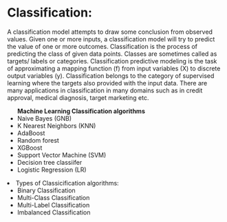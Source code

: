 # Classification: 

A classification model attempts to draw some conclusion from observed values. Given one or more inputs, a classification model will try to
predict the value of one or more outcomes. Classification is the process of predicting the class of given data points. Classes are 
sometimes called as targets/ labels or categories. Classification predictive modeling is the task of approximating a mapping function (f) 
from input variables (X) to discrete output variables (y).
Classification belongs to the category of supervised learning where the targets also provided with the input data. There are many 
applications in classification in many domains such as in credit approval, medical diagnosis, target marketing etc.

<ul><b>Machine Learning Classification algorithms</b>
    <li> Naive Bayes (GNB)   </li>
    <li> K Nearest Neighbors (KNN) </li>
    <li> AdaBoost </li>
    <li> Random forest </li>
    <li> XGBoost </li>
    <li> Support Vector Machine (SVM) </li>
    <li> Decision tree classiifer </li>
    <li> Logistic Regression (LR)</li>
</ul>

<li>Types of Classicification algorithms:
    <ul>
        <li>  Binary Classification </li>
        <li>  Multi-Class Classification </li>
        <li>  Multi-Label Classification </li>
        <li>  Imbalanced Classification </li>
   </ul> 
</li>    
